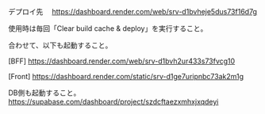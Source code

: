 デプロイ先
　https://dashboard.render.com/web/srv-d1bvheje5dus73f16d7g

使用時は毎回「Clear build cache & deploy」を実行すること。

合わせて、以下も起動すること。

[BFF] https://dashboard.render.com/web/srv-d1bvh2ur433s73fvcg10

[Front] https://dashboard.render.com/static/srv-d1ge7uripnbc73ak2m1g

DB側も起動すること。
https://supabase.com/dashboard/project/szdcftaezxmhxjxqdeyi
